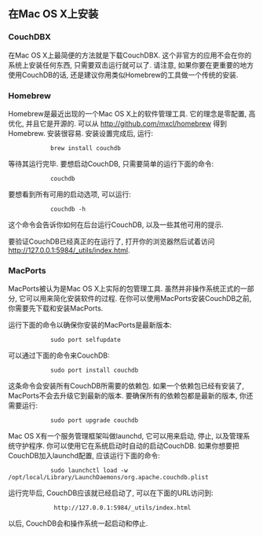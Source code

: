 ## 在Mac OS X上安装 ##

### CouchDBX ###

在Mac OS X上最简便的方法就是下载CouchDBX. 这个非官方的应用不会在你的系统上安装任何东西, 只需要双击运行就可以了. 请注意, 如果你要在更重要的地方使用CouchDB的话, 还是建议你用类似Homebrew的工具做一个传统的安装.

### Homebrew ###

Homebrew是最近出现的一个Mac OS X上的软件管理工具. 它的理念是零配置, 高优化, 并且它是开源的. 可以从 http://github.com/mxcl/homebrew 得到Homebrew. 安装很容易. 安装设置完成后, 运行:

				brew install couchdb

等待其运行完毕. 要想启动CouchDB, 只需要简单的运行下面的命令:

				couchdb

要想看到所有可用的启动选项, 可以运行:

				couchdb -h

这个命令会告诉你如何在后台运行CouchDB, 以及一些其他可用的提示.

要验证CouchDB已经真正的在运行了, 打开你的浏览器然后试着访问 http://127.0.0.1:5984/_utils/index.html.
 
### MacPorts ###

MacPorts被认为是Mac OS X上实际的包管理工具. 虽然并非操作系统正式的一部分, 它可以用来简化安装软件的过程. 在你可以使用MacPorts安装CouchDB之前, 你需要先下载和安装MacPorts.

运行下面的命令以确保你安装的MacPorts是最新版本:

				sudo port selfupdate

可以通过下面的命令来CouchDB:

				sudo port install couchdb

这条命令会安装所有CouchDB所需要的依赖包. 如果一个依赖包已经有安装了, MacPorts不会去升级它到最新的版本. 要确保所有的依赖包都是最新的版本, 你还需要运行:

				sudo port upgrade couchdb

Mac OS X有一个服务管理框架叫做launchd, 它可以用来启动, 停止, 以及管理系统守护程序. 你可以使用它在系统启动时自动的启动CouchDB. 如果你想要把CouchDB加入launchd配置, 应该运行下面的命令:
 
				sudo launchctl load -w /opt/local/Library/LaunchDaemons/org.apache.couchdb.plist

运行完毕后, CouchDB应该就已经启动了, 可以在下面的URL访问到:

				 http://127.0.0.1:5984/_utils/index.html

以后, CouchDB会和操作系统一起启动和停止.
